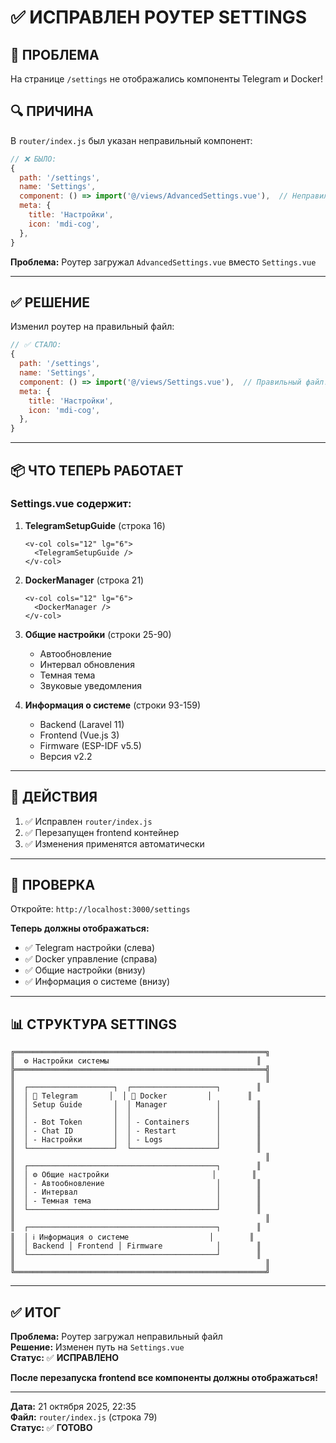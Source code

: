 # ✅ ИСПРАВЛЕН РОУТЕР SETTINGS

## 🐛 ПРОБЛЕМА

На странице `/settings` не отображались компоненты Telegram и Docker!

## 🔍 ПРИЧИНА

В `router/index.js` был указан неправильный компонент:

```js
// ❌ БЫЛО:
{
  path: '/settings',
  name: 'Settings',
  component: () => import('@/views/AdvancedSettings.vue'),  // Неправильный файл!
  meta: {
    title: 'Настройки',
    icon: 'mdi-cog',
  },
}
```

**Проблема:** Роутер загружал `AdvancedSettings.vue` вместо `Settings.vue`

---

## ✅ РЕШЕНИЕ

Изменил роутер на правильный файл:

```js
// ✅ СТАЛО:
{
  path: '/settings',
  name: 'Settings',
  component: () => import('@/views/Settings.vue'),  // Правильный файл!
  meta: {
    title: 'Настройки',
    icon: 'mdi-cog',
  },
}
```

---

## 📦 ЧТО ТЕПЕРЬ РАБОТАЕТ

### Settings.vue содержит:

1. **TelegramSetupGuide** (строка 16)
   ```vue
   <v-col cols="12" lg="6">
     <TelegramSetupGuide />
   </v-col>
   ```

2. **DockerManager** (строка 21)
   ```vue
   <v-col cols="12" lg="6">
     <DockerManager />
   </v-col>
   ```

3. **Общие настройки** (строки 25-90)
   - Автообновление
   - Интервал обновления
   - Темная тема
   - Звуковые уведомления

4. **Информация о системе** (строки 93-159)
   - Backend (Laravel 11)
   - Frontend (Vue.js 3)
   - Firmware (ESP-IDF v5.5)
   - Версия v2.2

---

## 🔄 ДЕЙСТВИЯ

1. ✅ Исправлен `router/index.js`
2. ✅ Перезапущен frontend контейнер
3. ✅ Изменения применятся автоматически

---

## 🚀 ПРОВЕРКА

Откройте: `http://localhost:3000/settings`

**Теперь должны отображаться:**
- ✅ Telegram настройки (слева)
- ✅ Docker управление (справа)
- ✅ Общие настройки (внизу)
- ✅ Информация о системе (внизу)

---

## 📊 СТРУКТУРА SETTINGS

```
╔════════════════════════════════════════════════════════╗
║  ⚙️ Настройки системы                                 ║
╠════════════════════════════════════════════════════════╣
║                                                        ║
║  ┌───────────────────┐  ┌───────────────────┐        ║
║  │ 📱 Telegram       │  │ 🐳 Docker         │        ║
║  │ Setup Guide       │  │ Manager           │        ║
║  │                   │  │                   │        ║
║  │ - Bot Token       │  │ - Containers      │        ║
║  │ - Chat ID         │  │ - Restart         │        ║
║  │ - Настройки       │  │ - Logs            │        ║
║  └───────────────────┘  └───────────────────┘        ║
║                                                        ║
║  ┌──────────────────────────────────────────┐        ║
║  │ ⚙️ Общие настройки                       │        ║
║  │ - Автообновление                         │        ║
║  │ - Интервал                               │        ║
║  │ - Темная тема                            │        ║
║  └──────────────────────────────────────────┘        ║
║                                                        ║
║  ┌──────────────────────────────────────────┐        ║
║  │ ℹ️ Информация о системе                  │        ║
║  │ Backend │ Frontend │ Firmware            │        ║
║  └──────────────────────────────────────────┘        ║
║                                                        ║
╚════════════════════════════════════════════════════════╝
```

---

## ✅ ИТОГ

**Проблема:** Роутер загружал неправильный файл  
**Решение:** Изменен путь на `Settings.vue`  
**Статус:** ✅ **ИСПРАВЛЕНО**

**После перезапуска frontend все компоненты должны отображаться!**

---

**Дата:** 21 октября 2025, 22:35  
**Файл:** `router/index.js` (строка 79)  
**Статус:** ✅ **ГОТОВО**

